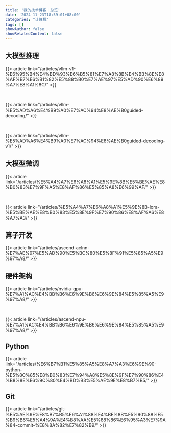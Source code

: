```yaml
---
title: '我的技术博客｜总览'
date: '2024-11-23T18:59:01+08:00'
categories: "计算机"
tags: []
showAuthor: false
showRelatedContent: false
---
```


## 大模型推理

{{< article link="/articles/vllm-v1-%E6%95%B4%E4%BD%93%E6%B5%81%E7%A8%8B%E4%BB%8E%E8%AF%B7%E6%B1%82%E5%88%B0%E7%AE%97%E5%AD%90%E6%89%A7%E8%A1%8C/" >}}

<br>

{{< article link="/articles/vllm-%E5%AD%A6%E4%B9%A0%E7%AC%94%E8%AE%B0guided-decoding/" >}}

<br>

{{< article link="/articles/vllm-%E5%AD%A6%E4%B9%A0%E7%AC%94%E8%AE%B0guided-decoding-v1/" >}}

## 大模型微调

{{< article link="/articles/%E5%A4%A7%E6%A8%A1%E5%9E%8B%E5%BE%AE%E8%B0%83%E7%9F%A5%E8%AF%86%E5%85%A8%E6%99%AF/" >}}

<br>

{{< article link="/articles/%E5%A4%A7%E6%A8%A1%E5%9E%8B-lora-%E5%BE%AE%E8%B0%83%E5%8E%9F%E7%90%86%E8%AF%A6%E8%A7%A3/" >}}

## 算子开发

{{< article link="/articles/ascend-aclnn-%E7%AE%97%E5%AD%90%E5%BC%80%E5%8F%91%E5%85%A5%E9%97%A8/" >}}

## 硬件架构

{{< article link="/articles/nvidia-gpu-%E7%A1%AC%E4%BB%B6%E6%9E%B6%E6%9E%84%E5%85%A5%E9%97%A8/" >}}

<br>

{{< article link="/articles/ascend-npu-%E7%A1%AC%E4%BB%B6%E6%9E%B6%E6%9E%84%E5%85%A5%E9%97%A8/" >}}

## Python

{{< article link="/articles/%E6%B7%B1%E5%85%A5%E8%A7%A3%E6%9E%90-python-%E5%8C%85%E8%B0%83%E7%94%A8%E5%8E%9F%E7%90%86%E4%B8%8E%E6%9C%80%E4%BD%B3%E5%AE%9E%E8%B7%B5/" >}}

## Git

{{< article link="/articles/git-%E5%AE%9E%E8%B7%B5%E6%A1%88%E4%BE%8B%E5%90%88%E5%B9%B6%E5%A4%9A%E4%B8%AA%E5%88%86%E6%95%A3%E7%9A%84-commit-%E8%8A%82%E7%82%B9/" >}}
